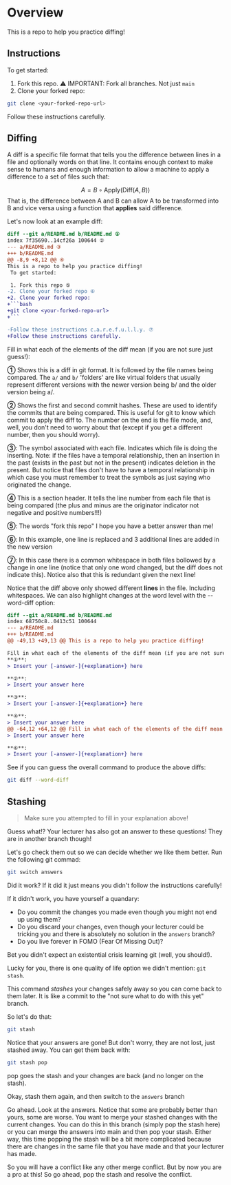 # Overview

This is a repo to help you practice diffing!

## Instructions

To get started:

1. Fork this repo.
⚠️ IMPORTANT: Fork all branches. Not just `main`
2. Clone your forked repo:

```bash
git clone <your-forked-repo-url>
```

Follow these instructions carefully.

## Diffing

A diff is a specific file format that tells you the difference between lines in a file and optionally words on that line. It contains enough context to make sense to humans and enough information to allow a machine to apply a difference to a set of files such that:

$$
A = B \circ \text{Apply}(\text{Diff}(A, B))
$$
That is, the difference between A and B can allow A to be transformed into B and vice versa using a function that **applies** said difference.

Let's now look at an example diff:

```diff
diff --git a/README.md b/README.md ①
index 7f35690..14cf26a 100644 ②
--- a/README.md ③
+++ b/README.md
@@ -8,9 +8,12 @@ ④
This is a repo to help you practice diffing!
 To get started:

 1. Fork this repo ⑤
-2. Clone your forked repo ⑥
+2. Clone your forked repo:
+```bash
+git clone <your-forked-repo-url>
+```

-Follow these instructions c.a.r.e.f.u.l.l.y. ⑦
+Follow these instructions carefully.
```

Fill in what each of the elements of the diff mean (if you are not sure just guess!):


**①** 
Shows this is a diff in git format. It is followed by the file names being compared. The `a/` and `b/` 'folders' are like virtual folders that usually represent different versions with the newer version being b/ and the older version being a/.

**②**
Shows the first and second commit hashes. These are used to identify the commits that are being compared. This is useful for git to know which commit to apply the diff to. The number on the end is the file mode, and, well, you don't need to worry about that (except if you get a different number, then you should worry).

**③**:
The symbol associated with each file. Indicates which file is doing the inserting. Note: if the files have a temporal relationship, then an insertion in the past (exists in the past but not in the present) indicates deletion in the present. But notice that files don't have to have a temporal relationship in which case you must remember to treat the symbols as just saying who originated the change.

**④**
This is a section header. It tells the line number from each file that is being compared (the plus and minus are the originator indicator not negative and positive numbers!!!)

**⑤**:
The words "fork this repo" I hope you have a better answer than me!

**⑥**:
In this example, one line is replaced and 3 additional lines are added in the new version

**⑦**:
In this case there is a common whitespace in both files bollowed by a change in one line (notice that only one word changed, but the diff does not indicate this). Notice also that this is redundant given the next line!

Notice that the diff above only showed different **lines** in the file. Including whitespaces. We can also highlight changes at the word level with the --word-diff option:

```diff
diff --git a/README.md b/README.md
index 68750c8..0413c51 100644
--- a/README.md
+++ b/README.md
@@ -49,13 +49,13 @@ This is a repo to help you practice diffing!

Fill in what each of the elements of the diff mean (if you are not sure just guess!):
**①**:
> Insert your [-answer-]{+explanation+} here

**②**:
> Insert your answer here

**③**:
> Insert your [-answer-]{+explanation+} here

**④**:
> Insert your answer here
@@ -64,12 +64,12 @@ Fill in what each of the elements of the diff mean (if you are not sure just gue
> Insert your answer here

**⑥**:
> Insert your [-answer-]{+explanation+} here
```

See if you can guess the overall command to produce the above diffs:

```bash
git diff --word-diff
```

## Stashing
>
> Make sure you attempted to fill in your explanation above!

Guess what!? Your lecturer has also got an answer to these questions! They are in another branch though!

Let's go check them out so we can decide whether we like them better. Run the following git commad:

```bash
git switch answers
```

Did it work? If it did it just means you didn't follow the instructions carefully!

If it didn't work, you have yourself a quandary:

- Do you commit the changes you made even though you might not end up using them?
- Do you discard your changes, even though your lecturer could be tricking you and there is absolutely no solution in the `answers` branch?
- Do you live forever in FOMO (Fear Of Missing Out)?

Bet you didn't expect an existential crisis learning git (well, you should!).

Lucky for you, there is one quality of life option we didn't mention: `git stash`.

This command *stashes* your changes safely away so you can come back to them later. It is like a commit to the "not sure what to do with this yet" branch.

So let's do that:

```bash
git stash
```

Notice that your answers are gone! But don't worry, they are not lost, just stashed away. You can get them back with:

```bash
git stash pop
```

pop goes the stash and your changes are back (and no longer on the stash).

Okay, stash them again, and then switch to the `answers` branch

Go ahead. Look at the answers. Notice that some are probably better than yours, some are worse. You want to merge your stashed changes with the current changes. You can do this in this branch (simply pop the stash here) or you can merge the answers into main and then pop your stash. Either way, this time popping the stash will be a bit more complicated because there are changes in the same file that you have made and that your lecturer has made.

So you will have a conflict like any other merge conflict. But by now you are a pro at this! So go ahead, pop the stash and resolve the conflict.
